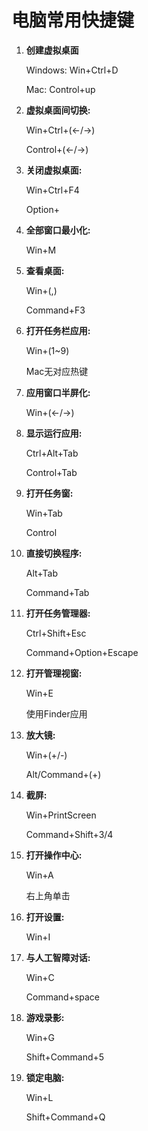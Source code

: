 # 电脑常用快捷键

1. **创建虚拟桌面**

   Windows: Win+Ctrl+D

   Mac: Control+up

2. **虚拟桌面间切换:**

   Win+Ctrl+(←/→)

    Control+(←/→)

3. **关闭虚拟桌面:**

   Win+Ctrl+F4 

   Option+

4. **全部窗口最小化:**

   Win+M

5. **查看桌面:**

   Win+(,)

   Command+F3

6. **打开任务栏应用:**

   Win+(1~9)

    Mac无对应热键

7. **应用窗口半屏化:**

   Win+(←/→)

8. **显示运行应用:**

   Ctrl+Alt+Tab

   Control+Tab

9. **打开任务窗:**

   Win+Tab 

   Control 

10. **直接切换程序:**

    Alt+Tab 

    Command+Tab

11. **打开任务管理器:**

    Ctrl+Shift+Esc

    Command+Option+Escape

12. **打开管理视窗:**

    Win+E 

    使用Finder应用

13. **放大镜:**

    Win+(+/-) 

    Alt/Command+(+)

14. **截屏:**

    Win+PrintScreen 

    Command+Shift+3/4

15. **打开操作中心:**

    Win+A 

    右上角单击

16. **打开设置:**

    Win+I

17. **与人工智障对话:**

    Win+C 

    Command+space

18. **游戏录影:**

    Win+G 

    Shift+Command+5

19. **锁定电脑:**

    Win+L 

    Shift+Command+Q


    
    
